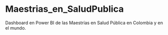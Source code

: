 # Maestrias_en_SaludPublica
Dashboard en Power BI de las Maestrías en Salud Pública en Colombia y en el mundo.
